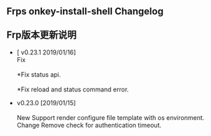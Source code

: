 Frps onkey-install-shell Changelog<br>  
Frp版本更新说明
---------------------------------------
 * [ v0.23.1 2019/01/16]  
  Fix<br>  
  *Fix status api.<br>  
  *Fix reload and status command error.

* v0.23.0 [2019/01/15]<br>  
    New
    Support render configure file template with os environment.
    Change
    Remove check for authentication timeout.

